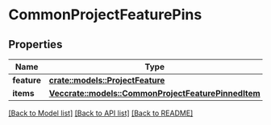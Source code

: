 # CommonProjectFeaturePins

## Properties

Name | Type | Description | Notes
------------ | ------------- | ------------- | -------------
**feature** | [**crate::models::ProjectFeature**](ProjectFeature.md) |  | 
**items** | [**Vec<crate::models::CommonProjectFeaturePinnedItem>**](CommonProjectFeaturePinnedItem.md) |  | 

[[Back to Model list]](../README.md#documentation-for-models) [[Back to API list]](../README.md#documentation-for-api-endpoints) [[Back to README]](../README.md)



